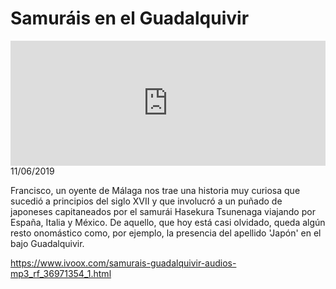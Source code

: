 # Samuráis en el Guadalquivir
<iframe id='audio_88903085' frameborder='0' allowfullscreen='' scrolling='no' height='200' style='width:100%;' src='https://www.ivoox.com/player_ej_36971354_6_1.html' loading='lazy'></iframe>11/06/2019

Francisco, un oyente de Málaga nos trae una historia muy curiosa que sucedió a principios del siglo XVII y que involucró a un puñado de japoneses capitaneados por el samurái Hasekura Tsunenaga viajando por España, Italia y México. De aquello, que hoy está casi olvidado, queda algún resto onomástico como, por ejemplo, la presencia del apellido 'Japón' en el bajo Guadalquivir.

https://www.ivoox.com/samurais-guadalquivir-audios-mp3_rf_36971354_1.html
